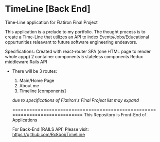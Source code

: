 # TimeLine [Back End]
Time-Line application for Flatiron Final Project

This application is a prelude to my portfolio.
The thought process is to create a Time-Line that utilizes an API to index Events/Jobs/Educational 
oppurtunities releavant to future software engineering endeavors.

Specifications:
Created with react-router
  SPA (one HTML page to render whole appp)
  2 container components
  5 stateless components
  Redux middleware
  Rails API
  
- There will be 3 routes:
  1. Main/Home Page
  2. About me
  3. Timeline [components]
  
  *due to specifications of Flatiron's Final Project list may expand*
  
  ============================================================================
  This Repository is Front-End of Applications
  
  For Back-End [RAILS API] Please visit:
  https://github.com/Rx8boi/TimeLine
